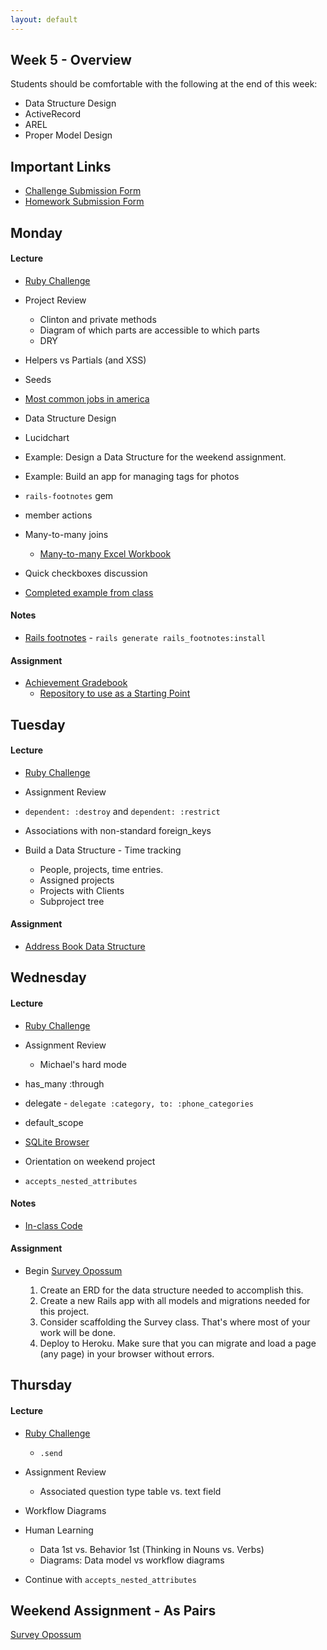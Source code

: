 ```yaml
---
layout: default
---
```


## Week 5 - Overview

Students should be comfortable with the following at the end of this week:

* Data Structure Design
* ActiveRecord
* AREL
* Proper Model Design

## Important Links

* [Challenge Submission Form](http://goo.gl/forms/fpcxQCtEqs)
* [Homework Submission Form](https://docs.google.com/forms/d/1lddv00AYx4z9ugJBYv1v2RG_JuMUpWEYPYjQGdCVdgQ/viewform?c=0&w=1)


## Monday

#### Lecture

* [Ruby Challenge](https://github.com/masonfmatthews/rails_assignments/blob/master/challenges/if_challenge.rb)
* Project Review
  * Clinton and private methods
  * Diagram of which parts are accessible to which parts
  * DRY  
* Helpers vs Partials (and XSS)
* Seeds

* [Most common jobs in america](http://www.npr.org/blogs/money/2015/02/05/382664837/map-the-most-common-job-in-every-state)
* Data Structure Design
* Lucidchart
* Example: Design a Data Structure for the weekend assignment.

* Example: Build an app for managing tags for photos
* `rails-footnotes` gem
* member actions
* Many-to-many joins
  * [Many-to-many Excel Workbook](w5-1/many-to-many.xlsx)
* Quick checkboxes discussion
* [Completed example from class](https://github.com/tiyd-rails-2015-01/many_to_many)

#### Notes

* [Rails footnotes](https://github.com/josevalim/rails-footnotes) - `rails generate rails_footnotes:install`

#### Assignment

* [Achievement Gradebook](https://github.com/tiyd-rails-2015-01/achievement_gradebook)
  * [Repository to use as a Starting Point](https://github.com/tiyd-rails-2015-01/Gradebook-1)


## Tuesday

#### Lecture

* [Ruby Challenge](https://github.com/masonfmatthews/rails_assignments/blob/master/challenges/string_split_challenge.rb)
* Assignment Review

* `dependent: :destroy` and `dependent: :restrict`
* Associations with non-standard foreign_keys

* Build a Data Structure - Time tracking
  * People, projects, time entries.
  * Assigned projects
  * Projects with Clients
  * Subproject tree

#### Assignment

* [Address Book Data Structure](https://github.com/tiyd-rails-2015-01/address_book_data_structure)


## Wednesday

#### Lecture

* [Ruby Challenge](https://github.com/masonfmatthews/rails_assignments/blob/master/challenges/string_palindrome_challenge.rb)
* Assignment Review
  * Michael's hard mode

* has_many :through
* delegate - `delegate :category, to: :phone_categories`
* default_scope
* [SQLite Browser](https://github.com/sqlitebrowser/sqlitebrowser/releases/tag/v3.5.1)

* Orientation on weekend project

* `accepts_nested_attributes`

#### Notes

* [In-class Code](https://github.com/tiyd-rails-2015-01/many_to_many)

#### Assignment

* Begin [Survey Opossum](https://github.com/tiyd-rails-2015-01/survey_opossum)

  1. Create an ERD for the data structure needed to accomplish this.
  2. Create a new Rails app with all models and migrations needed for this project.
  3. Consider scaffolding the Survey class.  That's where most of your work will be done.
  4. Deploy to Heroku.  Make sure that you can migrate and load a page (any page) in your browser without errors.


## Thursday

#### Lecture

* [Ruby Challenge](https://github.com/masonfmatthews/rails_assignments/blob/master/challenges/array_and_hash_challenge.rb)
  * `.send`

* Assignment Review
  * Associated question type table vs. text field

* Workflow Diagrams

* Human Learning
  * Data 1st vs. Behavior 1st (Thinking in Nouns vs. Verbs)
  * Diagrams: Data model vs workflow diagrams

* Continue with `accepts_nested_attributes`

## Weekend Assignment - As Pairs

[Survey Opossum](https://github.com/tiyd-rails-2015-01/survey_opossum)

<!--
Still haven't done:

* [Merging Apps and Heroku Deployments](https://github.com/masonfmatthews/rails_assignments/tree/master/assignments/heroku_deployments) - AS PAIRS

* [Student Awards](https://github.com/masonfmatthews/rails_assignments/tree/master/assignments/student_awards)

* [Rails Testing and Coverage](https://github.com/masonfmatthews/rails_assignments/tree/master/assignments/rails_testing_and_coverage)

* https://www.ruby-toolbox.com

* Polymorphism?
* Single Table Inheritance?
* "Refactoring"

* scoped associations
<!--
class Item < ActiveRecord::Base
  has_many :orders do
    def for_user(user_id)
      where(user_id: user_id)
    end
  end
end

Item.first.orders.for_user(current_user)

* Model testing in Rails
* Coverage (simplecov)
* Exercise: Write a test on your last night's homework and add simplecov
* Controller Testing
* Integration Testing

* How to Google
* Rebuilding!  Software development is a "wicked" problem
* Multi-tenancy discussion
* Fixtures
* Class variables - DON'T
* Just saying: you can return objects when true/false is expected
* Trying to change an array in an outer scope inside a called function.
-->
